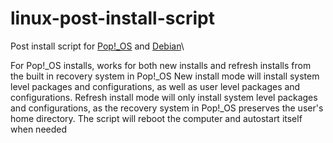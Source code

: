 # linux-post-install-script
Post install script for [Pop!_OS](https://pop.system76.com/) and [Debian](https://www.debian.org/)\

For Pop!_OS installs, works for both new installs and refresh installs from the built in recovery system in Pop!_OS
New install mode will install system level packages and configurations, as well as user level packages and configurations. Refresh install mode will only install system level packages and configurations, as the recovery system in Pop!_OS preserves the user's home directory. The script will reboot the computer and autostart itself when needed
